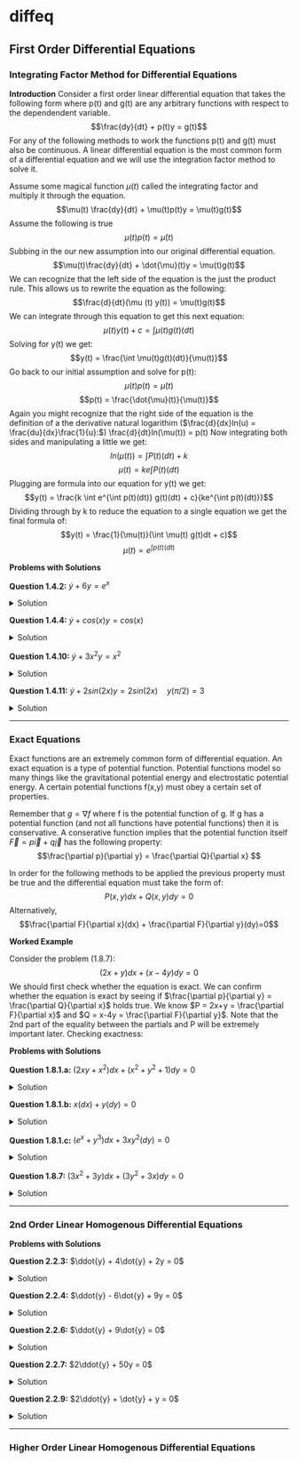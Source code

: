 # diffeq

## First Order Differential Equations

### Integrating Factor Method for Differential Equations

**Introduction**
Consider a first order linear differential equation that takes the following form where p(t) and g(t) are any arbitrary functions with respect to the dependendent variable. 
$$\frac{dy}{dt} + p(t)y = g(t)$$
For any of the following methods to work the functions p(t) and g(t) must also be continuous. A linear differential equation is the most common form of a differential equation and we will use the integration factor method to solve it.

Assume some magical function $\mu(t)$ called the integrating factor and multiply it through the equation.
$$\mu(t) \frac{dy}{dt} + \mu(t)p(t)y = \mu(t)g(t)$$
Assume the following is true
$$\mu(t)p(t) = \dot{\mu}(t)$$
Subbing in the our new assumption into our original differential equation.
$$\mu(t)\frac{dy}{dt} + \dot{\mu}(t)y = \mu(t)g(t)$$
We can recognize that the left side of the equation is the just the product rule. This allows us to rewrite the equation as the following:
$$\frac{d}{dt}(\mu (t) y(t)) = \mu(t)g(t)$$
We can integrate through this equation to get this next equation:
$$\mu(t)y(t) + c = \int \mu(t)g(t)(dt)$$
Solving for y(t) we get:
$$y(t) = \frac{\int \mu(t)g(t)(dt)}{\mu(t)}$$
Go back to our initial assumption and solve for p(t):
$$\mu(t)p(t) = \dot{\mu}(t)$$
$$p(t) = \frac{\dot{\mu}(t)}{\mu(t)}$$
Again you might recognize that the right side of the equation is the definition of a the derivative natural logarithim ($\frac{d}{dx}ln(u) = \frac{du}{dx}\frac{1}{u}:$)
\frac{d}{dt}ln(\mu(t)) = p(t)
Now integrating both sides and manipulating a little we get:
$$ln(\mu (t)) = \int P(t)(dt) + k$$
$$\mu(t) = ke{\int P(t)(dt)}$$
Plugging are formula into our equation for y(t) we get:
$$y(t) = \frac{k \int e^{\int p(t)(dt)} g(t)(dt) + c}{ke^{\int p(t)(dt)}}$$
Dividing through by k to reduce the equation to a single equation we get the final formula of:
$$y(t) = \frac{1}{\mu(t)}(\int \mu(t) g(t)dt + c)$$
$$\mu(t) = e^{\int p(t)(dt)}$$

**Problems with Solutions**

**Question 1.4.2:**  $\dot{y} + 6y = e^{x}$
<details>
  <summary>Solution</summary>
  <img src="https://github.com/sackn/diffeq/blob/main/Images/intFactor/image1.png" alt="1.4.2">
</details>

**Question 1.4.4:**  $\dot{y} + cos(x)y = cos(x)$
<details>
  <summary>Solution</summary>
  <img src="https://github.com/sackn/diffeq/blob/main/Images/intFactor/image3.png" alt="1.4.4">
</details>

**Question 1.4.10:**  $\dot{y}+ 3x^{2}y = x^{2}$
<details>
  <summary>Solution</summary>
  <img src="https://github.com/sackn/diffeq/blob/main/Images/intFactor/image2.png" alt="1.4.10">
</details>

**Question 1.4.11:**  $\dot{y} + 2sin(2x)y = 2sin(2x) \quad y(\pi/2) = 3$
<details>
  <summary>Solution</summary>
  <img src="https://github.com/sackn/diffeq/blob/main/Images/intFactor/image4.png" alt="1.4.11">
</details>

<hr>

### Exact Equations
Exact functions are an extremely common form of differential equation. An exact equation is a type of potential function. Potential functions model so many things like the gravitational potential energy and electrostatic potential energy. A certain potential functions f(x,y) must obey a certain set of properties.

Remember that $g = \nabla f$  where f is the potential function of g. If g has a potential function (and not all functions have potential functions) then it is conservative. A conserative function implies that the potential function itself $\vec{F} = p\vec{i} + q\vec{j}$ has the following property:
$$\frac{\partial p}{\partial y} = \frac{\partial Q}{\partial x} $$

In order for the following methods to be applied the previous property must be true and the differential equation must take the form of:
$$P(x,y)dx + Q(x,y)dy = 0$$
Alternatively,
$$\frac{\partial F}{\partial x}(dx) + \frac{\partial F}{\partial y}(dy)=0$$

**Worked Example**

Consider the problem (1.8.7): 
$$(2x+y)dx + (x-4y)dy = 0$$
We should first check whether the equation is exact. We can confirm whether the equation is exact by seeing if $\frac{\partial p}{\partial y} = \frac{\partial Q}{\partial x}$ holds true. We know $P = 2x+y = \frac{\partial F}{\partial x}$ and $Q = x-4y = \frac{\partial F}{\partial y}$. Note that the 2nd part of the equality between the partials and P will be extremely important later. Checking exactness:


**Problems with Solutions**

**Question 1.8.1.a:**  $(2xy+x^{2})dx + (x^{2}+y^{2}+1)dy = 0$
<details>
  <summary>Solution</summary>
  <img src="https://github.com/sackn/diffeq/blob/main/Images/exact/image4.png" alt="1.8.1.a">
</details>

**Question 1.8.1.b:**  $x(dx) + y(dy) = 0$
<details>
  <summary>Solution</summary>
  <img src="https://github.com/sackn/diffeq/blob/main/Images/exact/image3.png" alt="1.8.1.b">
</details>

**Question 1.8.1.c:**  $(e^{x}+y^{3})dx + 3xy^2(dy) = 0$
<details>
  <summary>Solution</summary>
  <img src="https://github.com/sackn/diffeq/blob/main/Images/exact/image2.png" alt="1.8.1.c">
</details>

**Question 1.8.7:**  $(3x^{2}+3y)dx+(3y^2+3x)dy = 0$
<details>
  <summary>Solution</summary>
  <img src="https://github.com/sackn/diffeq/blob/main/Images/exact/image1.png" alt="1.8.7">
</details>

<hr>

### 2nd Order Linear Homogenous Differential Equations

**Problems with Solutions**

**Question 2.2.3:** $\ddot{y}  + 4\dot{y} + 2y = 0$
<details>
  <summary>Solution</summary>
  <img src="https://github.com/sackn/diffeq/blob/main/Images/2ndorder/image4.png" alt="2.2.4">
</details>

**Question 2.2.4:** $\ddot{y} - 6\dot{y} + 9y = 0$
<details>
  <summary>Solution</summary>
  <img src="https://github.com/sackn/diffeq/blob/main/Images/2ndorder/image1.png" alt="2.2.4">
</details>

**Question 2.2.6:** $\ddot{y} + 9\dot{y} =  0$
<details>
  <summary>Solution</summary>
  <img src="https://github.com/sackn/diffeq/blob/main/Images/2ndorder/image2.png" alt="2.2.6">
</details>

**Question 2.2.7:** $2\ddot{y} + 50y = 0$
<details>
  <summary>Solution</summary>
  <img src="https://github.com/sackn/diffeq/blob/main/Images/2ndorder/image5.png" alt="2.2.4">
</details>

**Question 2.2.9:** $2\ddot{y} + \dot{y} + y = 0$
<details>
  <summary>Solution</summary>
  <img src="https://github.com/sackn/diffeq/blob/main/Images/2ndorder/image3.png" alt="2.2.8">
</details>



<hr>

### Higher Order Linear Homogenous Differential Equations

